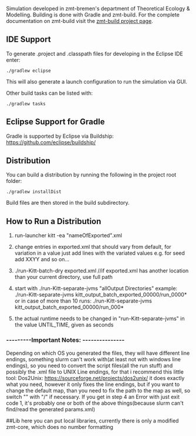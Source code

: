 Simulation developed in zmt-bremen's department of Theoretical Ecology & Modelling. Building is done with Gradle and zmt-build. For the complete documentation on zmt-build visit the [zmt-build project page](https://gitlab.leibniz-zmt.de/ecomod/zmt-build).

## IDE Support    
To generate .project and .classpath files for developing in the Eclipse IDE enter:
```shell
./gradlew eclipse
```
This will also generate a launch configuration to run the simulation via GUI.

Other build tasks can be listed with:
```shell
./gradlew tasks
```

## Eclipse Support for Gradle
Gradle is supported by Eclipse via Buildship:
https://github.com/eclipse/buildship/

## Distribution
You can build a distribution by running the following in the project root folder:
```shell
./gradlew installDist
```

Build files are then stored in the build subdirectory.

## How to Run a Distribution
1. run-launcher kitt -ea "nameOfExported".xml
2. change entries in exported.xml that should vary from default,
	for variation in a value just add lines with the variated values e.g. for seed add <long>XX</long><long>YY</long> and so on...
3. ./run-Kitt-batch-dry exported.xml //if exported.xml has another location than your current directory, use full path
4. start with ./run-Kitt-separate-jvms "allOutput Directories"
	example: ./run-Kitt-separate-jvms kitt_output_batch_exported_00000/run_0000* 
	or in case of more than 10 runs: ./run-Kitt-separate-jvms kitt_output_batch_exported_00000/run_000* 
	
5. the actual runtime needs to be changed in "run-Kitt-separate-jvms" in the value UNTIL_TIME, given as seconds
	
### ---------Important Notes: ---------------
Depending on which OS you generated the files, they will have different line endings,
something slurm can't work with(at least not with windows line endings), so you need to convert
the script files(all the run stuff) and possibly the .xml file to UNIX Line endings, for that i
recommend this little tool:
Dos2Unix: https://sourceforge.net/projects/dos2unix/
it does exactly what you need, however it only fixes the line endings, but if you want to change
the default map, than you need to fix the path to the map as well, so switch "\" with "/" if necessary.
If you get in step 4 an Error with just exit code 1, it's probably one or both of the above things(because slurm can't find/read the generated params.xml)

##Lib
here you can put local libraries, currently there is only a modified zmt-core, which does no number formatting